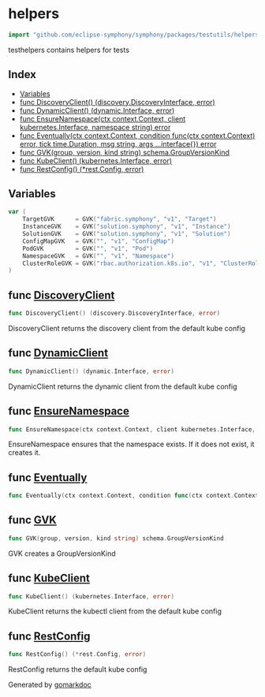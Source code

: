 <!-- Code generated by gomarkdoc. DO NOT EDIT -->

# helpers

```go
import "github.com/eclipse-symphony/symphony/packages/testutils/helpers"
```

testhelpers contains helpers for tests

## Index

- [Variables](<#variables>)
- [func DiscoveryClient\(\) \(discovery.DiscoveryInterface, error\)](<#DiscoveryClient>)
- [func DynamicClient\(\) \(dynamic.Interface, error\)](<#DynamicClient>)
- [func EnsureNamespace\(ctx context.Context, client kubernetes.Interface, namespace string\) error](<#EnsureNamespace>)
- [func Eventually\(ctx context.Context, condition func\(ctx context.Context\) error, tick time.Duration, msg string, args ...interface\{\}\) error](<#Eventually>)
- [func GVK\(group, version, kind string\) schema.GroupVersionKind](<#GVK>)
- [func KubeClient\(\) \(kubernetes.Interface, error\)](<#KubeClient>)
- [func RestConfig\(\) \(\*rest.Config, error\)](<#RestConfig>)


## Variables

<a name="TargetGVK"></a>

```go
var (
    TargetGVK      = GVK("fabric.symphony", "v1", "Target")
    InstanceGVK    = GVK("solution.symphony", "v1", "Instance")
    SolutionGVK    = GVK("solution.symphony", "v1", "Solution")
    ConfigMapGVK   = GVK("", "v1", "ConfigMap")
    PodGVK         = GVK("", "v1", "Pod")
    NamespaceGVK   = GVK("", "v1", "Namespace")
    ClusterRoleGVK = GVK("rbac.authorization.k8s.io", "v1", "ClusterRole")
)
```

<a name="DiscoveryClient"></a>
## func [DiscoveryClient](<https://dev.azure.com/msazure/One/_git/symphony?path=packages%2Ftestutils%2Fhelpers%2Fkubeutil.go&version=GBmain&lineStyle=plain&line=63&lineEnd=63&lineStartColumn=1&lineEndColumn=61>)

```go
func DiscoveryClient() (discovery.DiscoveryInterface, error)
```

DiscoveryClient returns the discovery client from the default kube config

<a name="DynamicClient"></a>
## func [DynamicClient](<https://dev.azure.com/msazure/One/_git/symphony?path=packages%2Ftestutils%2Fhelpers%2Fkubeutil.go&version=GBmain&lineStyle=plain&line=79&lineEnd=79&lineStartColumn=1&lineEndColumn=48>)

```go
func DynamicClient() (dynamic.Interface, error)
```

DynamicClient returns the dynamic client from the default kube config

<a name="EnsureNamespace"></a>
## func [EnsureNamespace](<https://dev.azure.com/msazure/One/_git/symphony?path=packages%2Ftestutils%2Fhelpers%2Fkubeutil.go&version=GBmain&lineStyle=plain&line=113&lineEnd=113&lineStartColumn=1&lineEndColumn=95>)

```go
func EnsureNamespace(ctx context.Context, client kubernetes.Interface, namespace string) error
```

EnsureNamespace ensures that the namespace exists. If it does not exist, it creates it.

<a name="Eventually"></a>
## func [Eventually](<https://dev.azure.com/msazure/One/_git/symphony?path=packages%2Ftestutils%2Fhelpers%2Feventually.go&version=GBmain&lineStyle=plain&line=38&lineEnd=38&lineStartColumn=1&lineEndColumn=139>)

```go
func Eventually(ctx context.Context, condition func(ctx context.Context) error, tick time.Duration, msg string, args ...interface{}) error
```



<a name="GVK"></a>
## func [GVK](<https://dev.azure.com/msazure/One/_git/symphony?path=packages%2Ftestutils%2Fhelpers%2Fkubeutil.go&version=GBmain&lineStyle=plain&line=137&lineEnd=137&lineStartColumn=1&lineEndColumn=62>)

```go
func GVK(group, version, kind string) schema.GroupVersionKind
```

GVK creates a GroupVersionKind

<a name="KubeClient"></a>
## func [KubeClient](<https://dev.azure.com/msazure/One/_git/symphony?path=packages%2Ftestutils%2Fhelpers%2Fkubeutil.go&version=GBmain&lineStyle=plain&line=47&lineEnd=47&lineStartColumn=1&lineEndColumn=48>)

```go
func KubeClient() (kubernetes.Interface, error)
```

KubeClient returns the kubectl client from the default kube config

<a name="RestConfig"></a>
## func [RestConfig](<https://dev.azure.com/msazure/One/_git/symphony?path=packages%2Ftestutils%2Fhelpers%2Fkubeutil.go&version=GBmain&lineStyle=plain&line=95&lineEnd=95&lineStartColumn=1&lineEndColumn=40>)

```go
func RestConfig() (*rest.Config, error)
```

RestConfig returns the default kube config

Generated by [gomarkdoc](<https://github.com/princjef/gomarkdoc>)
